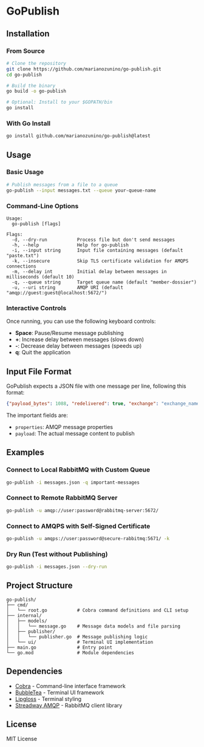 # GoPublish

## Installation

### From Source

```bash
# Clone the repository
git clone https://github.com/marianozunino/go-publish.git
cd go-publish

# Build the binary
go build -o go-publish

# Optional: Install to your $GOPATH/bin
go install
```

### With Go Install

```bash
go install github.com/marianozunino/go-publish@latest
```

## Usage

### Basic Usage

```bash
# Publish messages from a file to a queue
go-publish --input messages.txt --queue your-queue-name
```

### Command-Line Options

```
Usage:
  go-publish [flags]

Flags:
  -d, --dry-run           Process file but don't send messages
  -h, --help              Help for go-publish
  -i, --input string      Input file containing messages (default "paste.txt")
  -k, --insecure          Skip TLS certificate validation for AMQPS connections
  -m, --delay int         Initial delay between messages in milliseconds (default 10)
  -q, --queue string      Target queue name (default "member-dossier")
  -u, --uri string        AMQP URI (default "amqp://guest:guest@localhost:5672/")
```

### Interactive Controls

Once running, you can use the following keyboard controls:

- **Space**: Pause/Resume message publishing
- **+**: Increase delay between messages (slows down)
- **-**: Decrease delay between messages (speeds up)
- **q**: Quit the application

## Input File Format

GoPublish expects a JSON file with one message per line, following this format:

```json
{"payload_bytes": 1088, "redelivered": true, "exchange": "exchange_name", "routing_key": "routing.key", "message_count": 81080, "properties": {"priority": 0, "delivery_mode": 2, "content_type": "application/json"}, "payload": "{\"your\":\"message\"}", "payload_encoding": "string"}
```

The important fields are:
- `properties`: AMQP message properties
- `payload`: The actual message content to publish

## Examples

### Connect to Local RabbitMQ with Custom Queue

```bash
go-publish -i messages.json -q important-messages
```

### Connect to Remote RabbitMQ Server

```bash
go-publish -u amqp://user:password@rabbitmq-server:5672/
```

### Connect to AMQPS with Self-Signed Certificate

```bash
go-publish -u amqps://user:password@secure-rabbitmq:5671/ -k
```

### Dry Run (Test without Publishing)

```bash
go-publish -i messages.json --dry-run
```

## Project Structure

```
go-publish/
├── cmd/
│   └── root.go           # Cobra command definitions and CLI setup
├── internal/
│   ├── models/
│   │   └── message.go    # Message data models and file parsing
│   ├── publisher/
│   │   └── publisher.go  # Message publishing logic
│   └── ui/               # Terminal UI implementation
├── main.go               # Entry point
└── go.mod                # Module dependencies
```

## Dependencies

- [Cobra](https://github.com/spf13/cobra) - Command-line interface framework
- [BubbleTea](https://github.com/charmbracelet/bubbletea) - Terminal UI framework
- [Lipgloss](https://github.com/charmbracelet/lipgloss) - Terminal styling
- [Streadway AMQP](https://github.com/streadway/amqp) - RabbitMQ client library

## License

MIT License
